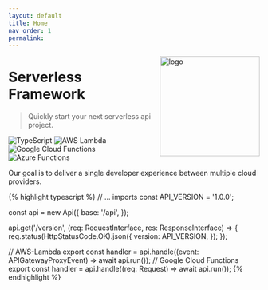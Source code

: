 ```yaml
---
layout: default
title: Home
nav_order: 1
permalink: 
---
```


<img src="/serverless-framework/assets/images/logo.png" width="200px" align="right" alt="logo"/>

# Serverless Framework

> Quickly start your next serverless api project.  

![TypeScript](https://img.shields.io/badge/typescript-%23007ACC.svg?style=for-the-badge&logo=typescript&logoColor=white)
![AWS Lambda](https://img.shields.io/badge/AWS%20Lambda-%23FF9900?style=for-the-badge&logo=awslambda&logoColor=white)
![Google Cloud Functions](https://img.shields.io/badge/Google%20Cloud%20Functions-%234285F4?style=for-the-badge&logo=google&logoColor=white)
![Azure Functions](https://img.shields.io/badge/Azure%20Functions-%230078D7?style=for-the-badge&logo=azurefunctions&logoColor=white)

Our goal is to deliver a single developer experience between multiple cloud providers.  

{% highlight typescript %}
// ... imports
const API_VERSION = '1.0.0';

const api = new Api({
    base: '/api',
});

api.get('/version', (req: RequestInterface, res: ResponseInterface) => {
        req.status(HttpStatusCode.OK).json({
        version: API_VERSION,
    });
});

// AWS-Lambda
export const handler = api.handle((event: APIGatewayProxyEvent) => await api.run());
// Google Cloud Functions
export const handler = api.handle((req: Request) => await api.run());
{% endhighlight %}